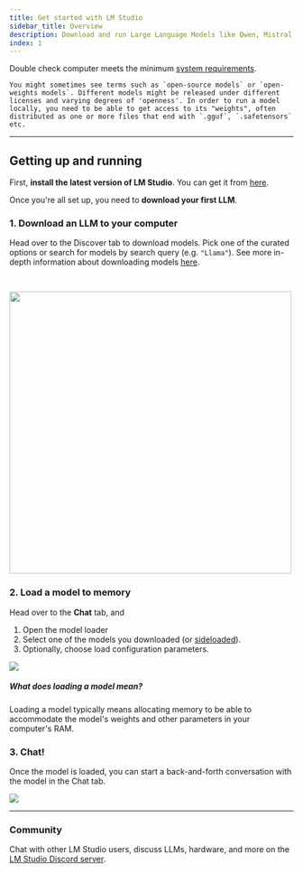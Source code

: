 ```yaml
---
title: Get started with LM Studio
sidebar_title: Overview
description: Download and run Large Language Models like Qwen, Mistral, Gemma, or gpt-oss in LM Studio.
index: 1
---
```


Double check computer meets the minimum [system requirements](/docs/system-requirements).

```lms_info
You might sometimes see terms such as `open-source models` or `open-weights models`. Different models might be released under different licenses and varying degrees of 'openness'. In order to run a model locally, you need to be able to get access to its "weights", often distributed as one or more files that end with `.gguf`, `.safetensors` etc.
```

<hr>

## Getting up and running

First, **install the latest version of LM Studio**. You can get it from [here](/download).

Once you're all set up, you need to **download your first LLM**.

### 1. Download an LLM to your computer

Head over to the Discover tab to download models. Pick one of the curated options or search for models by search query (e.g. `"Llama"`). See more in-depth information about downloading models [here](/docs/basics/download-models).

<img src="/assets/docs/discover.png" style="width: 500px; margin-top:30px" data-caption="The Discover tab in LM Studio" />

### 2. Load a model to memory

Head over to the **Chat** tab, and

1. Open the model loader
2. Select one of the models you downloaded (or [sideloaded](/docs/advanced/sideload)).
3. Optionally, choose load configuration parameters.

<img src="/assets/docs/loader.png" data-caption="Quickly open the model loader with `cmd` + `L` on macOS or `ctrl` + `L` on Windows/Linux" />

##### What does loading a model mean?

Loading a model typically means allocating memory to be able to accommodate the model's weights and other parameters in your computer's RAM.

### 3. Chat!

Once the model is loaded, you can start a back-and-forth conversation with the model in the Chat tab.

<img src="/assets/docs/chat.png" data-caption="LM Studio on macOS" />

<hr>

### Community

Chat with other LM Studio users, discuss LLMs, hardware, and more on the [LM Studio Discord server](https://discord.gg/aPQfnNkxGC).
